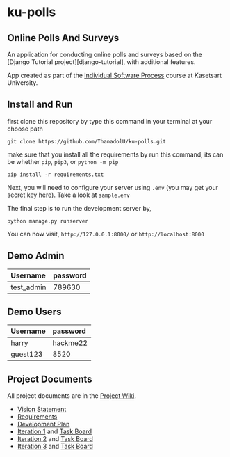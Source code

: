 # ku-polls

## Online Polls And Surveys

An application for conducting online polls and surveys based
on the [Django Tutorial project][django-tutorial], with
additional features.

App created as part of the [Individual Software Process](
https://cpske.github.io/ISP) course at Kasetsart University.

## Install and Run

first clone this repository by type this command in your terminal at your choose path
```
git clone https://github.com/ThanadolU/ku-polls.git
```

make sure that you install all the requirements by run this command, its can be whether `pip`, `pip3`, or `python -m pip`
```
pip install -r requirements.txt
```

Next, you will need to configure your server using `.env` (you may get your secret key [here](https://djecrety.ir/)). Take a look at `sample.env`

The final step is to run the development server by,
```
python manage.py runserver
```
You can now visit, `http://127.0.0.1:8000/` or `http://localhost:8000`

## Demo Admin

|   Username   |   password   |
|:-------------|:-------------|
|  test_admin  |   789630     |

## Demo Users

|   Username   |   password   |
|:-------------|:-------------|
|   harry	   |   hackme22   |
|   guest123   |   8520       |

## Project Documents

All project documents are in the [Project Wiki](../../wiki/Home).

- [Vision Statement](https://github.com/ThanadolU/ku-polls/wiki/Vision-Statement)
- [Requirements](https://github.com/ThanadolU/ku-polls/wiki/Requirements)
- [Development Plan](https://github.com/ThanadolU/ku-polls/wiki/Development-Plan)
- [Iteration 1](https://github.com/ThanadolU/ku-polls/wiki/Iteration-1-Plan) and [Task Board](https://github.com/users/ThanadolU/projects/6/views/2)
- [Iteration 2](https://github.com/ThanadolU/ku-polls/wiki/Iteration-2-Plan) and [Task Board](https://github.com/users/ThanadolU/projects/6/views/11)
- [Iteration 3](https://github.com/ThanadolU/ku-polls/wiki/Iteration-3-Plan) and [Task Board](https://github.com/users/ThanadolU/projects/6/views/12)